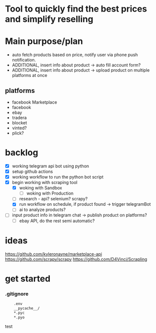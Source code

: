 # Tool to quickly find the best prices and simplify reselling

# Main purpose/plan
- auto fetch products based on price, notify user via phone push notification.
- ADDITIONAL, insert info about product -> auto fill account form? 
- ADDITIONAL, insert info about product -> upload product on multiple platforms at once

## platforms 
- facebook Marketplace
- facebook 
- ebay
- tradera
- blocket
- vinted?
- plick?

# backlog
- [x] working telegram api bot using python
- [x] setup github actions
- [x] working workflow to run the python bot script
- [x] begin working with scraping tool
    - [x] woking with Sandbox
        - [ ] woking with Production
    - [ ] research - api? selenium? scrapy?
    - [x] run workflow on schedule, if product found -> trigger telegramBot 
    - [ ] ai to analyze products?
- [ ] input product info in telegram chat -> publish product on platforms?
    - [ ] ebay API, do the rest semi automatic?

# ideas
https://github.com/kyleronayne/marketplace-api
https://github.com/scrapy/scrapy
https://github.com/D4Vinci/Scrapling

# get started
### .gitignore
```txt
    .env
    __pycache__/
    *.pyc
    *.pyo
```

test

